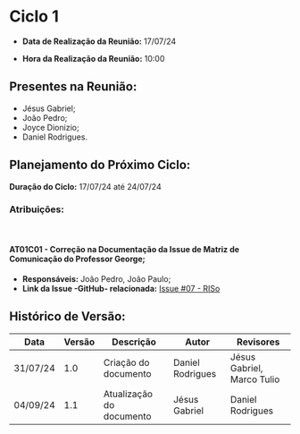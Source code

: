 # Ciclo 1

- **Data de Realização da Reunião:**
17/07/24

- **Hora da Realização da Reunião:**
10:00

## Presentes na Reunião:
- Jésus Gabriel;
- João Pedro;
- Joyce Dionizio;
- Daniel Rodrigues.

## Planejamento do Próximo Ciclo:
**Duração do Ciclo:** 17/07/24 até 24/07/24

### **Atribuições:**
<br>

#### AT01C01 - Correção na Documentação da Issue de Matriz de Comunicação do Professor George;
- **Responsáveis:** João Pedro, João Paulo;
- **Link da Issue -GitHub- relacionada:** [Issue #07 - RISo](https://github.com/mdsreq-fga-unb/2024.1-RISO-/issues/7)

## Histórico de Versão:
Data | Versão | Descrição | Autor | Revisores 
---- | ------ | --------- | ----- | ---------
31/07/24 | 1.0 | Criação do documento | Daniel Rodrigues | Jésus Gabriel, Marco Tulio
04/09/24 | 1.1 | Atualização do documento | Jésus Gabriel | Daniel Rodrigues